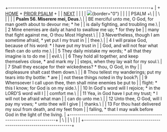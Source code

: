 +-----------------------------------------------------------------------+
| \+ [HOME](../index.html) + [PRIOR PSALM](Ps55.html) +                 |
| [NEXT](Ps57.html)                                                     |
|                                                                       |
| ![](http://stats.superstats.com/b/ss/DAVIDMCMANNES/1){border="0"}     |
|                                                                       |
| PSALM +\                                                              |
| \                                                                     |
|                                                                       |
| **Psalm 56. Miserere mei, Deus.**\                                    |
| BE merciful unto me, O God, for man goeth about to devour me; \* he   |
| is daily fighting, and troubling me.\                                 |
| 2 Mine enemies are daily at hand to swallow me up; \* for they be     |
| many that fight against me, O thou Most Highest.\                     |
| 3 Nevertheless, though I am sometime afraid, \* yet put I my trust in |
| thee.\                                                                |
| 4 I will praise God, because of his word: \* I have put my trust in   |
| God, and will not fear what flesh can do unto me.\                    |
| 5 They daily mistake my words; \* all that they imagine is to do me   |
| evil.\                                                                |
| 6 They hold all together, and keep themselves close, \* and mark my   |
| steps, when they lay wait for my soul.\                               |
| 7 Shall they escape for their wickedness? \* thou, O God, in thy      |
| displeasure shalt cast them down.\                                    |
| 8 Thou tellest my wanderings; put my tears into thy bottle: \* are    |
| not these things noted in thy book?\                                  |
| 9 Whensoever I call upon thee, then shall mine enemies be put to      |
| flight: \* this I know; for God is on my side.\                       |
| 10 In God\'s word will I rejoice; \* in the LORD\'S word will I       |
| comfort me.\                                                          |
| 11 Yea, in God have I put my trust; \* I will not be afraid what man  |
| can do unto me.\                                                      |
| 12 Unto thee, O God, will I pay my vows; \* unto thee will I give     |
| thanks.\                                                              |
| 13 For thou hast delivered my soul from death, and my feet from       |
| falling, \* that I may walk before God in the light of the living.    |
+-----------------------------------------------------------------------+
| \                                                                     |
| \                                                                     |
| [](http://www.episcopalnet.org/DBS/DOR.html)                          |
+-----------------------------------------------------------------------+
